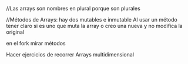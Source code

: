 //Las arrays son nombres en plural porque son plurales

//Métodos de Arrays: hay dos mutables e inmutable
Al usar un método tener claro si es uno que muta la array o creo una nueva y no modifica la original

en el fork mirar métodos 

Hacer ejercicios de recorrer Arrays multidimensional